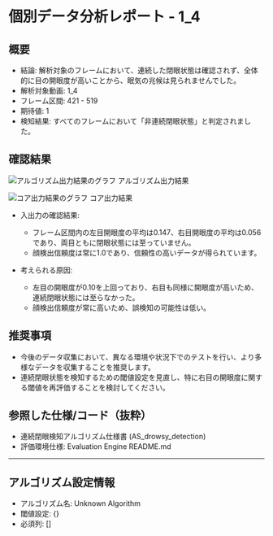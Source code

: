 # 個別データ分析レポート - 1_4

## 概要

- 結論: 解析対象のフレームにおいて、連続した閉眼状態は確認されず、全体的に目の開眼度が高いことから、眠気の兆候は見られませんでした。
- 解析対象動画: 1_4
- フレーム区間: 421 - 519
- 期待値: 1
- 検知結果: すべてのフレームにおいて「非連続閉眼状態」と判定されました。

## 確認結果

![アルゴリズム出力結果のグラフ](images/algorithm_output_plot.png)
アルゴリズム出力結果

![コア出力結果のグラフ](images/core_output_plot.png)
コア出力結果

- 入出力の確認結果: 
  - フレーム区間内の左目開眼度の平均は0.147、右目開眼度の平均は0.056であり、両目ともに閉眼状態には至っていません。
  - 顔検出信頼度は常に1.0であり、信頼性の高いデータが得られています。

- 考えられる原因:
  - 左目の開眼度が0.10を上回っており、右目も同様に開眼度が高いため、連続閉眼状態には至らなかった。
  - 顔検出信頼度が常に高いため、誤検知の可能性は低い。

## 推奨事項

- 今後のデータ収集において、異なる環境や状況下でのテストを行い、より多様なデータを収集することを推奨します。
- 連続閉眼状態を検知するための閾値設定を見直し、特に右目の開眼度に関する閾値を再評価することを検討してください。

## 参照した仕様/コード（抜粋）
- 連続閉眼検知アルゴリズム仕様書 (AS_drowsy_detection)
- 評価環境仕様: Evaluation Engine README.md

---

## アルゴリズム設定情報
- アルゴリズム名: Unknown Algorithm
- 閾値設定: {}
- 必須列: []
